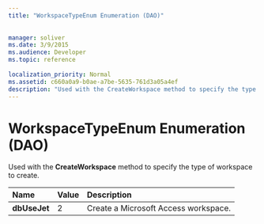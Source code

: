 ```yaml
---
title: "WorkspaceTypeEnum Enumeration (DAO)"
 
 
manager: soliver
ms.date: 3/9/2015
ms.audience: Developer
ms.topic: reference
  
localization_priority: Normal
ms.assetid: c660a0a9-b0ae-a7be-5635-761d3a05a4ef
description: "Used with the CreateWorkspace method to specify the type of workspace to create."
---
```


# WorkspaceTypeEnum Enumeration (DAO)

Used with the **CreateWorkspace** method to specify the type of workspace to create. 
  
|**Name**|**Value**|**Description**|
|:-----|:-----|:-----|
|**dbUseJet** <br/> |2  <br/> |Create a Microsoft Access workspace.  <br/> |
   

